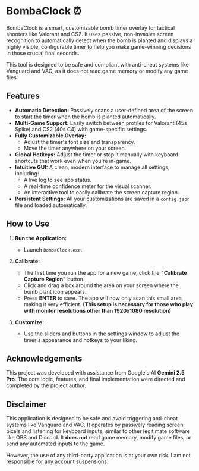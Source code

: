 # BombaClock ⏰

BombaClock is a smart, customizable bomb timer overlay for tactical shooters like Valorant and CS2. It uses passive, non-invasive screen recognition to automatically detect when the bomb is planted and displays a highly visible, configurable timer to help you make game-winning decisions in those crucial final seconds.

This tool is designed to be safe and compliant with anti-cheat systems like Vanguard and VAC, as it does not read game memory or modify any game files.

## Features

* **Automatic Detection:** Passively scans a user-defined area of the screen to start the timer when the bomb is planted automatically.
* **Multi-Game Support:** Easily switch between profiles for Valorant (45s Spike) and CS2 (40s C4) with game-specific settings.
* **Fully Customizable Overlay:**
    * Adjust the timer's font size and transparency.
    * Move the timer anywhere on your screen.
* **Global Hotkeys:** Adjust the timer or stop it manually with keyboard shortcuts that work even when you're in-game.
* **Intuitive GUI:** A clean, modern interface to manage all settings, including:
    * A live log to see app status.
    * A real-time confidence meter for the visual scanner.
    * An interactive tool to easily calibrate the screen capture region.
* **Persistent Settings:** All your customizations are saved in a `config.json` file and loaded automatically.

## How to Use

1.  **Run the Application:**
    * Launch `BombaClock.exe`.

2.  **Calibrate:**
    * The first time you run the app for a new game, click the **"Calibrate Capture Region"** button.
    * Click and drag a box around the area on your screen where the bomb plant icon appears.
    * Press **ENTER** to save. The app will now only scan this small area, making it very efficient.
       **(This setup is necessary for those who play with monitor resolutions other than 1920x1080 resolution)**

4.  **Customize:**
    * Use the sliders and buttons in the settings window to adjust the timer's appearance and hotkeys to your liking.

## Acknowledgements

This project was developed with assistance from Google's AI **Gemini 2.5 Pro**. The core logic, features, and final implementation were directed and completed by the project author.

## Disclaimer

This application is designed to be safe and avoid triggering anti-cheat systems like Vanguard and VAC. It operates by passively reading screen pixels and listening for keyboard inputs, similar to other legitimate software like OBS and Discord. It **does not** read game memory, modify game files, or send any automated inputs to the game.

However, the use of any third-party application is at your own risk. I am not responsible for any account suspensions.



